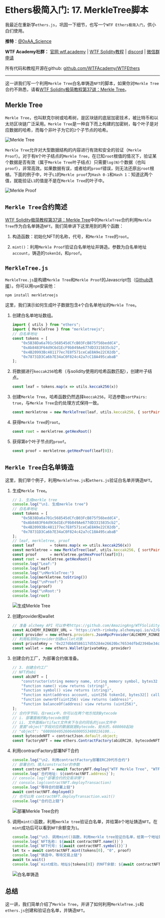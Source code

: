 # Ethers极简入门: 17. MerkleTree脚本

我最近在重新学`ethers.js`，巩固一下细节，也写一个`WTF Ethers极简入门`，供小白们使用。

**推特**：[@0xAA_Science](https://twitter.com/0xAA_Science)

**WTF Academy社群：** [官网 wtf.academy](https://wtf.academy) | [WTF Solidity教程](https://github.com/AmazingAng/WTFSolidity) | [discord](https://discord.wtf.academy) | [微信群申请](https://docs.google.com/forms/d/e/1FAIpQLSe4KGT8Sh6sJ7hedQRuIYirOoZK_85miz3dw7vA1-YjodgJ-A/viewform?usp=sf_link)

所有代码和教程开源在github: [github.com/WTFAcademy/WTFEthers](https://github.com/WTFAcademy/WTFEthers)

-----

这一讲我们写一个利用`Merkle Tree`白名单铸造`NFT`的脚本，如果你对`Merkle Tree`合约不熟悉，请看[WTF Solidity极简教程第37讲：Merkle Tree](https://github.com/AmazingAng/WTFSolidity/blob/main/36_MerkleTree/readme.md)。

## Merkle Tree
`Merkle Tree`，也叫默克尔树或哈希树，是区块链的底层加密技术，被比特币和以太坊区块链广泛采用。`Merkle Tree`是一种自下而上构建的加密树，每个叶子是对应数据的哈希，而每个非叶子为它的`2`个子节点的哈希。

![Merkle Tree](./img/17-1.png)

`Merkle Tree`允许对大型数据结构的内容进行有效和安全的验证（`Merkle Proof`）。对于有`N`个叶子结点的`Merkle Tree`，在已知`root`根值的情况下，验证某个数据是否有效（属于`Merkle Tree`叶子结点）只需要`log(N)`个数据（也叫`proof`），非常高效。如果数据有误，或者给的`proof`错误，则无法还原出`root`根植。下面的例子中，叶子`L1`的`Merkle proof`为`Hash 0-1`和`Hash 1`：知道这两个值，就能验证`L1`的值是不是在`Merkle Tree`的叶子中。

![Merkle Proof](./img/17-2.png)

## `Merkle Tree`合约简述

[WTF Solidity极简教程第37讲：Merkle Tree](https://github.com/AmazingAng/WTFSolidity/blob/main/36_MerkleTree/readme.md)中的`MerkleTree`合约利用`Merkle Tree`作为白名单铸造`NFT`。我们简单讲下这里用到的两个函数：

1. 构造函数：初始化NFT的名称，代号，和`Merkle Tree`的`root`。

2. `mint()`：利用`Merkle Proof`验证白名单地址并铸造。参数为白名单地址`account`，铸造的`tokenId`，和`proof`。

## `MerkleTree.js`

`MerkleTree.js`是构建`Merkle Tree`和`Merkle Proof`的Javascript包（[Github连接](https://github.com/miguelmota/merkletreejs)）。你可以用`npm`安装他：

```shell
npm install merkletreejs
```

这里，我们演示如何生成叶子数据包含`4`个白名单地址的`Merkle Tree`。

1. 创建白名单地址数组。
    ```js
    import { utils } from "ethers";
    import { MerkleTree } from "merkletreejs";
    // 白名单地址
    const tokens = [
        "0x5B38Da6a701c568545dCfcB03FcB875f56beddC4", 
        "0xAb8483F64d9C6d1EcF9b849Ae677dD3315835cb2",
        "0x4B20993Bc481177ec7E8f571ceCaE8A9e22C02db",
        "0x78731D3Ca6b7E34aC0F824c42a7cC18A495cabaB"
    ];
    ```

2. 将数据进行`keccak256`哈希（与solidity使用的哈希函数匹配），创建叶子结点。

    ```js
    const leaf = tokens.map(x => utils.keccak256(x))
    ```

3. 创建`Merkle Tree`，哈希函数仍然选择`keccak256`，可选参数`sortPairs: true`，与`Merkle Tree`合约处理方式保持一致。

    ```js
    const merkletree = new MerkleTree(leaf, utils.keccak256, { sortPairs: true });
    ```

4. 获得`Merkle Tree`的`root`。
    ```js
    const root = merkletree.getHexRoot()
    ```

5. 获得第`0`个叶子节点的`proof`。
    ```js
    const proof = merkletree.getHexProof(leaf[0]);
    ```

## `Merkle Tree`白名单铸造

这里，我们举个例子，利用`MerkleTree.js`和`ethers.js`验证白名单并铸造`NFT`。

1. 生成`Merkle Tree`。

    ```js
    // 1. 生成merkle tree
    console.log("\n1. 生成merkle tree")
    // 白名单地址
    const tokens = [
        "0x5B38Da6a701c568545dCfcB03FcB875f56beddC4", 
        "0xAb8483F64d9C6d1EcF9b849Ae677dD3315835cb2",
        "0x4B20993Bc481177ec7E8f571ceCaE8A9e22C02db",
        "0x78731D3Ca6b7E34aC0F824c42a7cC18A495cabaB"
    ];
    // leaf, merkletree, proof
    const leaf       = tokens.map(x => utils.keccak256(x))
    const merkletree = new MerkleTree(leaf, utils.keccak256, { sortPairs: true });
    const proof      = merkletree.getHexProof(leaf[0]);
    const root = merkletree.getHexRoot()
    console.log("Leaf:")
    console.log(leaf)
    console.log("\nMerkleTree:")
    console.log(merkletree.toString())
    console.log("\nProof:")
    console.log(proof)
    console.log("\nRoot:")
    console.log(root)
    ```
    ![生成Merkle Tree](./img/17-3.png)

2. 创建provider和wallet

    ```js
    // 准备 alchemy API 可以参考https://github.com/AmazingAng/WTFSolidity/blob/main/Topics/Tools/TOOL04_Alchemy/readme.md 
    const ALCHEMY_RINKEBY_URL = 'https://eth-rinkeby.alchemyapi.io/v2/GlaeWuylnNM3uuOo-SAwJxuwTdqHaY5l';
    const provider = new ethers.providers.JsonRpcProvider(ALCHEMY_RINKEBY_URL);
    // 利用私钥和provider创建wallet对象
    const privateKey = '0x227dbb8586117d55284e26620bc76534dfbd2394be34cf4a09cb775d593b6f2b'
    const wallet = new ethers.Wallet(privateKey, provider)
    ```

3. 创建合约工厂，为部署合约做准备。

    ```js
    // 3. 创建合约工厂
    // NFT的abi
    const abiNFT = [
        "constructor(string memory name, string memory symbol, bytes32 merkleroot)",
        "function name() view returns (string)",
        "function symbol() view returns (string)",
        "function mint(address account, uint256 tokenId, bytes32[] calldata proof) external",
        "function ownerOf(uint256) view returns (address)",
        "function balanceOf(address) view returns (uint256)",
    ];
    // 合约字节码，在remix中，你可以在两个地方找到Bytecode
    // i. 部署面板的Bytecode按钮
    // ii. 文件面板artifact文件夹下与合约同名的json文件中
    // 里面"object"字段对应的数据就是Bytecode，挺长的，608060起始
    // "object": "608060405260646000553480156100...
    const bytecodeNFT = contractJson.default.object;
    const factoryNFT = new ethers.ContractFactory(abiERC20, bytecodeNFT, wallet);
    ```

4. 利用contractFactory部署NFT合约

    ```js
    console.log("\n2. 利用contractFactory部署ERC20代币合约")
    // 部署合约，填入constructor的参数
    const contractNFT = await factoryNFT.deploy("WTF Merkle Tree", "WTF", root)
    console.log(`合约地址: ${contractNFT.address}`);
    // console.log("部署合约的交易详情")
    // console.log(contractNFT.deployTransaction)
    console.log("等待合约部署上链")
    await contractNFT.deployed()
    // 也可以用 contractNFT.deployTransaction.wait()
    console.log("合约已上链")
    ```
    ![部署Merkle Tree合约](./img/17-4.png)

5. 调用`mint()`函数，利用`merkle tree`验证白名单，并给第`0`个地址铸造`NFT`。在`mint`成功后可以看到`NFT`余额变为`1`。
    ```js
    console.log("\n3. 调用mint()函数，利用merkle tree验证白名单，给第一个地址铸造NFT")
    console.log(`NFT名称: ${await contractNFT.name()}`)
    console.log(`NFT代号: ${await contractNFT.symbol()}`)
    let tx = await contractNFT.mint(tokens[0], "0", proof)
    console.log("铸造中，等待交易上链")
    await tx.wait()
    console.log(`mint成功，地址${tokens[0]} 的NFT余额: ${await contractNFT.balanceOf(tokens[0])}\n`)
    ```
    ![白名单铸造](./img/17-5.png)

## 总结

这一讲，我们简单介绍了`Merkle Tree`，并讲了如何利用`MerkleTree.js`和`ethers.js`创建和验证白名单，并铸造`NFT`。
